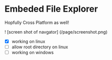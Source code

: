 # Embeded File Explorer
Hopfully Cross Platform as well!

! [screen shot of navgator] (/page/screenshot.png)

- [x] working on linux
- [ ] allow root directory on linux
- [ ] working on windows
